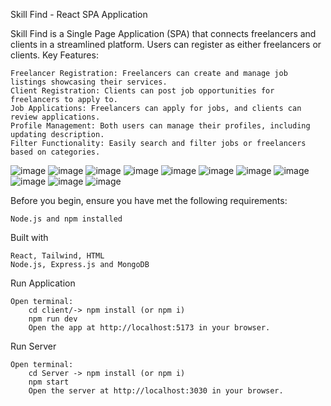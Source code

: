 Skill Find - React SPA Application

Skill Find is a Single Page Application (SPA) that connects freelancers and clients in a streamlined platform. Users can register as either freelancers or clients.
Key Features:

    Freelancer Registration: Freelancers can create and manage job listings showcasing their services.
    Client Registration: Clients can post job opportunities for freelancers to apply to.
    Job Applications: Freelancers can apply for jobs, and clients can review applications.
    Profile Management: Both users can manage their profiles, including updating description.
    Filter Functionality: Easily search and filter jobs or freelancers based on categories.
![image](https://github.com/user-attachments/assets/c0261b93-36bc-446e-81d2-97b1ce2a4250)
![image](https://github.com/user-attachments/assets/56d268f4-8064-4a75-a4d6-a66ceb621f75)
![image](https://github.com/user-attachments/assets/27c0b2d2-a777-4462-ab6e-b8b692d3dd4d)
![image](https://github.com/user-attachments/assets/83978891-c369-4579-b71e-364d9b5dddac)
![image](https://github.com/user-attachments/assets/1245685c-dce7-4bb0-89c4-7331d90334e0)
![image](https://github.com/user-attachments/assets/52123c1b-dd11-4954-bea7-cfb747ae9717)
![image](https://github.com/user-attachments/assets/315bd86b-aa01-4ded-a032-5a6fa7618e68)
![image](https://github.com/user-attachments/assets/523af6c0-3ce0-4fc0-aa88-31bfbd071adc)
![image](https://github.com/user-attachments/assets/8c6e10a2-d824-4f5a-9437-962fd95a844e)
![image](https://github.com/user-attachments/assets/e25f32ae-e634-4548-ae83-258c89f6f1d2)
![image](https://github.com/user-attachments/assets/5ccc72f1-fe70-4055-bddb-3d85e3284a55)

Before you begin, ensure you have met the following requirements:

    Node.js and npm installed
    
Built with

    React, Tailwind, HTML
    Node.js, Express.js and MongoDB

Run Application

    Open terminal:
        cd client/-> npm install (or npm i)
        npm run dev
        Open the app at http://localhost:5173 in your browser.

Run Server

    Open terminal:
        cd Server -> npm install (or npm i)
        npm start
        Open the server at http://localhost:3030 in your browser.


